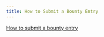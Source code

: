 ```yaml
---
title: How to Submit a Bounty Entry
---
```


[How to submit a bounty entry](https://www.youtube.com/embed/uxaM_Oneqb0?si=ZZJwfkCRx5dtxUda&amp;start=185)
